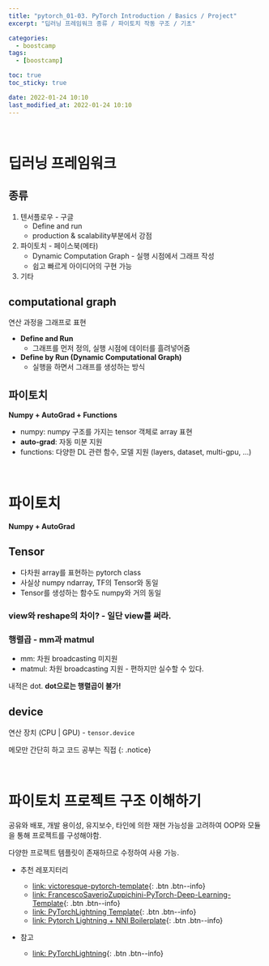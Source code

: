 ```yaml
---
title: "pytorch_01-03. PyTorch Introduction / Basics / Project"
excerpt: "딥러닝 프레임워크 종류 / 파이토치 작동 구조 / 기초"

categories:
  - boostcamp
tags:
  - [boostcamp]

toc: true
toc_sticky: true

date: 2022-01-24 10:10
last_modified_at: 2022-01-24 10:10
---
```

<br>

# 딥러닝 프레임워크

## 종류
1. 텐서플로우 - 구글
    * Define and run
    * production & scalability부분에서 강점
2. 파이토치 - 페이스북(메타)
    * Dynamic Computation Graph - 실행 시점에서 그래프 작성
    * 쉽고 빠르게 아이디어의 구현 가능
3. 기타

## computational graph
연산 과정을 그래프로 표현

* **Define and Run**
  * 그래프를 먼저 정의, 실행 시점에 데이터를 흘려넣어줌
* **Define by Run (Dynamic Computational Graph)**
  * 실행을 하면서 그래프를 생성하는 방식

## 파이토치

**Numpy + AutoGrad + Functions**

* numpy: numpy 구조를 가지는 tensor 객체로 array 표현
* **auto-grad**: 자동 미분 지원
* functions: 다양한 DL 관련 함수, 모델 지원 (layers, dataset, multi-gpu, ...)

<br>

# 파이토치

**Numpy + AutoGrad**

## Tensor
* 다차원 array를 표현하는 pytorch class
* 사실상 numpy ndarray, TF의 Tensor와 동일
* Tensor를 생성하는 함수도 numpy와 거의 동일

### view와 reshape의 차이? - 일단 view를 써라.

### 행렬곱 - mm과 matmul
* mm: 차원 broadcasting 미지원
* matmul: 차원 broadcasting 지원 - 편하지만 실수할 수 있다. 

내적은 dot. **dot으로는 행렬곱이 불가!**

## device
연산 장치 (CPU | GPU) - `tensor.device`

메모만 간단히 하고 코드 공부는 직접
{: .notice}

<br>

# 파이토치 프로젝트 구조 이해하기

공유와 배포, 개발 용이성, 유지보수, 타인에 의한 재현 가능성을 고려하여 OOP와 모듈을 통해 프로젝트를 구성해야함.

다양한 프로젝트 템플릿이 존재하므로 수정하여 사용 가능. 

* 추천 레포지터리
  * [link: victoresque-pytorch-template](https://github.com/victoresque/pytorch-template){: .btn .btn--info}
  * [link: FrancescoSaverioZuppichini-PyTorch-Deep-Learning-Template](https://github.com/FrancescoSaverioZuppichini/PyTorch-Deep-Learning-Template){: .btn .btn--info}
  * [link: PyTorchLightning Template](https://github.com/PyTorchLightning/deep-learning-project-template){: .btn .btn--info}
  * [link: Pytorch Lightning + NNI Boilerplate](https://github.com/davinnovation/pytorch-boilerplate){: .btn .btn--info}

* 참고
  * [link: PyTorchLightning](https://www.pytorchlightning.ai/){: .btn .btn--info}
  